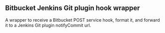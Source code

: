 ## Bitbucket Jenkins Git plugin hook wrapper ##

A wrapper to receive a Bitbucket POST service hook, format it, and
forward it to a Jenkins Git plugin notifyCommit url.
